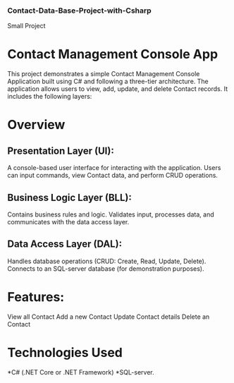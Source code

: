 ### Contact-Data-Base-Project-with-Csharp
Small Project 

# Contact Management Console App
This project demonstrates a simple Contact Management Console Application built using C# and following a three-tier architecture. The application allows users to view, add, update, and delete Contact records. It includes the following layers:
# Overview
## Presentation Layer (UI):
A console-based user interface for interacting with the application.
Users can input commands, view Contact data, and perform CRUD operations.
## Business Logic Layer (BLL):
Contains business rules and logic.
Validates input, processes data, and communicates with the data access layer.
## Data Access Layer (DAL):
Handles database operations (CRUD: Create, Read, Update, Delete).
Connects to an SQL-server database (for demonstration purposes).

# Features:
View all Contact
Add a new Contact
Update Contact details
Delete an Contact

# Technologies Used
*C# (.NET Core or .NET Framework)
*SQL-server.
